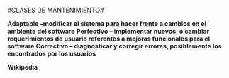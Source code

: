 #CLASES DE MANTENIMIENTO#

**Adaptable –modificar el sistema para hacer frente a cambios en el ambiente del software**
**Perfectivo – implementar nuevos, o cambiar requerimientos de usuario referentes a mejoras funcionales para el software**
**Correctivo – diagnosticar y corregir errores, posiblemente los encontrados por los usuarios**

**Wikipedia**